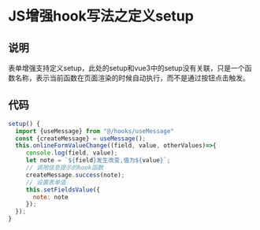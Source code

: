 # JS增强hook写法之定义setup

## 说明

表单增强支持定义setup，此处的setup和vue3中的setup没有关联，只是一个函数名称，表示当前函数在页面渲染的时候自动执行，而不是通过按钮点击触发。

## 代码

```js
setup() {
  import {useMessage} from "@/hooks/useMessage"
  const {createMessage} = useMessage();
  this.onlineFormValueChange((field, value, otherValues)=>{
     console.log(field, value);
     let note = `${field}发生改变,值为${value}`;
     // 调用信息提示的hook函数
     createMessage.success(note);
     // 设置表单值
     this.setFieldsValue({
       note: note
     });
  });
}
```